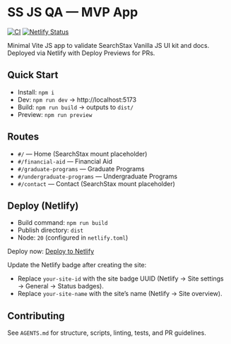 # SS JS QA — MVP App

[![CI](https://github.com/wallacematthew/ss-js-qa/actions/workflows/ci.yml/badge.svg)](https://github.com/wallacematthew/ss-js-qa/actions/workflows/ci.yml)
[![Netlify Status](https://api.netlify.com/api/v1/badges/your-site-id/deploy-status)](https://app.netlify.com/sites/your-site-name/deploys)

Minimal Vite JS app to validate SearchStax Vanilla JS UI kit and docs. Deployed via Netlify with Deploy Previews for PRs.

## Quick Start
- Install: `npm i`
- Dev: `npm run dev` → http://localhost:5173
- Build: `npm run build` → outputs to `dist/`
- Preview: `npm run preview`

## Routes
- `#/` — Home (SearchStax mount placeholder)
- `#/financial-aid` — Financial Aid
- `#/graduate-programs` — Graduate Programs
- `#/undergraduate-programs` — Undergraduate Programs
- `#/contact` — Contact (SearchStax mount placeholder)

## Deploy (Netlify)
- Build command: `npm run build`
- Publish directory: `dist`
- Node: `20` (configured in `netlify.toml`)

Deploy now: [Deploy to Netlify](https://app.netlify.com/start/deploy?repository=https%3A%2F%2Fgithub.com%2Fwallacematthew%2Fss-js-qa)

Update the Netlify badge after creating the site:
- Replace `your-site-id` with the site badge UUID (Netlify → Site settings → General → Status badges).
- Replace `your-site-name` with the site’s name (Netlify → Site overview).

## Contributing
See `AGENTS.md` for structure, scripts, linting, tests, and PR guidelines.
